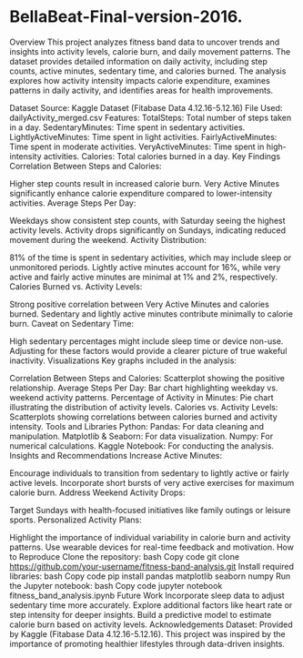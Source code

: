 # BellaBeat-Final-version-2016.
Overview
This project analyzes fitness band data to uncover trends and insights into activity levels, calorie burn, and daily movement patterns. 
The dataset provides detailed information on daily activity, including step counts, active minutes, sedentary time, and calories burned.
The analysis explores how activity intensity impacts calorie expenditure, examines patterns in daily activity, and identifies areas for health improvements.

Dataset
Source: Kaggle Dataset (Fitabase Data 4.12.16-5.12.16)
File Used: dailyActivity_merged.csv
Features:
TotalSteps: Total number of steps taken in a day.
SedentaryMinutes: Time spent in sedentary activities.
LightlyActiveMinutes: Time spent in light activities.
FairlyActiveMinutes: Time spent in moderate activities.
VeryActiveMinutes: Time spent in high-intensity activities.
Calories: Total calories burned in a day.
Key Findings
Correlation Between Steps and Calories:

Higher step counts result in increased calorie burn.
Very Active Minutes significantly enhance calorie expenditure compared to lower-intensity activities.
Average Steps Per Day:

Weekdays show consistent step counts, with Saturday seeing the highest activity levels.
Activity drops significantly on Sundays, indicating reduced movement during the weekend.
Activity Distribution:

81% of the time is spent in sedentary activities, which may include sleep or unmonitored periods.
Lightly active minutes account for 16%, while very active and fairly active minutes are minimal at 1% and 2%, respectively.
Calories Burned vs. Activity Levels:

Strong positive correlation between Very Active Minutes and calories burned.
Sedentary and lightly active minutes contribute minimally to calorie burn.
Caveat on Sedentary Time:

High sedentary percentages might include sleep time or device non-use. Adjusting for these factors would provide a clearer picture of true wakeful inactivity.
Visualizations
Key graphs included in the analysis:

Correlation Between Steps and Calories: Scatterplot showing the positive relationship.
Average Steps Per Day: Bar chart highlighting weekday vs. weekend activity patterns.
Percentage of Activity in Minutes: Pie chart illustrating the distribution of activity levels.
Calories vs. Activity Levels: Scatterplots showing correlations between calories burned and activity intensity.
Tools and Libraries
Python:
Pandas: For data cleaning and manipulation.
Matplotlib & Seaborn: For data visualization.
Numpy: For numerical calculations.
Kaggle Notebook: For conducting the analysis.
Insights and Recommendations
Increase Active Minutes:

Encourage individuals to transition from sedentary to lightly active or fairly active levels.
Incorporate short bursts of very active exercises for maximum calorie burn.
Address Weekend Activity Drops:

Target Sundays with health-focused initiatives like family outings or leisure sports.
Personalized Activity Plans:

Highlight the importance of individual variability in calorie burn and activity patterns.
Use wearable devices for real-time feedback and motivation.
How to Reproduce
Clone the repository:
bash
Copy code
git clone https://github.com/your-username/fitness-band-analysis.git
Install required libraries:
bash
Copy code
pip install pandas matplotlib seaborn numpy
Run the Jupyter notebook:
bash
Copy code
jupyter notebook fitness_band_analysis.ipynb
Future Work
Incorporate sleep data to adjust sedentary time more accurately.
Explore additional factors like heart rate or step intensity for deeper insights.
Build a predictive model to estimate calorie burn based on activity levels.
Acknowledgements
Dataset: Provided by Kaggle (Fitabase Data 4.12.16-5.12.16).
This project was inspired by the importance of promoting healthier lifestyles through data-driven insights.
